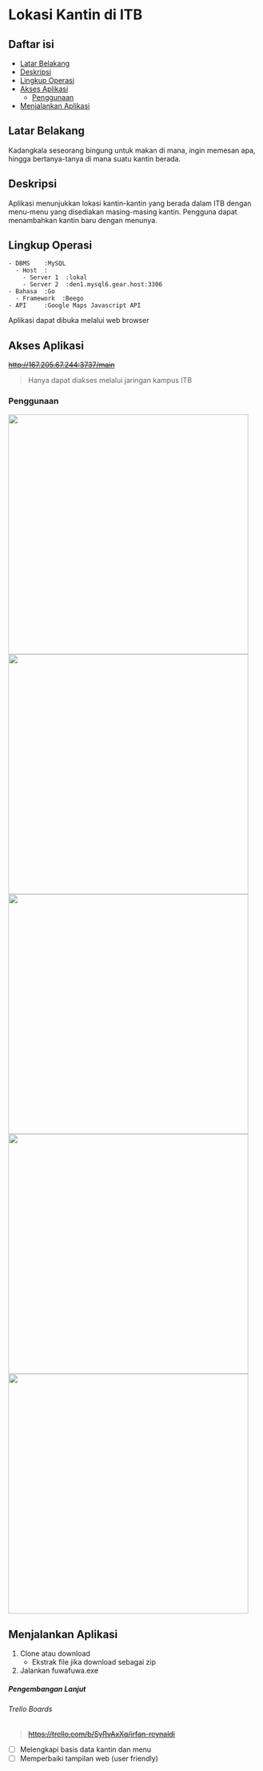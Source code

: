 # Lokasi Kantin di ITB

## Daftar isi
- [Latar Belakang](#latar-belakang)
- [Deskripsi](#deskripsi)
- [Lingkup Operasi](#lingkup-operasi)
- [Akses Aplikasi](#akses-aplikasi)
  - [Penggunaan](#penggunaan)
- [Menjalankan Aplikasi](#menjalankan-aplikasi)

## Latar Belakang
Kadangkala seseorang bingung untuk makan di mana, ingin memesan apa, hingga bertanya-tanya di mana suatu kantin berada.

## Deskripsi
Aplikasi menunjukkan lokasi kantin-kantin yang berada dalam ITB dengan menu-menu yang disediakan masing-masing kantin.
Pengguna dapat menambahkan kantin baru dengan menunya.

## Lingkup Operasi
```
- DBMS    :MySQL
  - Host  :
    - Server 1  :lokal
    - Server 2  :den1.mysql6.gear.host:3306
- Bahasa  :Go
  - Framework  :Beego
- API     :Google Maps Javascript API
```
Aplikasi dapat dibuka melalui web browser
## Akses Aplikasi
~~http://167.205.67.244:3737/main~~
> Hanya dapat diakses melalui jaringan kampus ITB
### Penggunaan
<img src="https://raw.githubusercontent.com/irs37/fuwafuwa/master/sc/1.png" width="480">
<img src="https://raw.githubusercontent.com/irs37/fuwafuwa/master/sc/2.png" width="480">
<img src="https://raw.githubusercontent.com/irs37/fuwafuwa/master/sc/3.png" width="480">
<img src="https://raw.githubusercontent.com/irs37/fuwafuwa/master/sc/4.png" width="480">
<img src="https://raw.githubusercontent.com/irs37/fuwafuwa/master/sc/5.png" width="480">

## Menjalankan Aplikasi
1. Clone atau download
    - Ekstrak file jika download sebagai zip
2. Jalankan fuwafuwa.exe

##### Pengembangan Lanjut

###### Trello Boards
> ~~https://trello.com/b/SyRvAxXq/irfan-reynaldi~~

- [ ] Melengkapi basis data kantin dan menu
- [ ] Memperbaiki tampilan web (user friendly)
